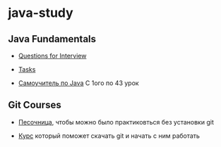 # java-study

## Java Fundamentals
    
- [Questions for Interview](https://github.com/enFaust/java-study/blob/main/Java%20Fundamentals/questions_for_interview.md)

- [Tasks](https://github.com/enFaust/java-study/blob/main/JavaFundamentals/tasks.md)

- [Самоучитель по Java](https://vertex-academy.com/tutorials/ru/samouchitel-po-java-s-nulya/) C 1ого по 43 урок
 
## Git Courses

- [Песочница](https://learngitbranching.js.org/?locale=ru_RU), чтобы можно было практиковться без установки git

- [Курс](https://githowto.com/ru) который поможет скачать git и начать с ним работать
